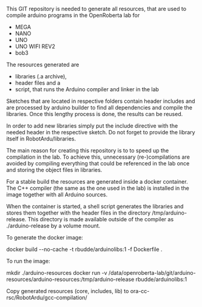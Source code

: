 This GIT repository is needed to generate all resources, that are used to compile arduino programs in the OpenRoberta lab for

- MEGA
- NANO
- UNO
- UNO WIFI REV2
- bob3

The resources generated are

- libraries (.a archive),
- header files and a
- script, that runs the Arduino compiler and linker in the lab

Sketches that are located in respective folders contain header includes and are processed by arduino builder to
find all dependencies and compile the libraries. Once this lengthy process is done, the results can be reused.

In order to add new libraries simply put the include directive with the needed header in the respective sketch.
Do not forget to provide the library itself in RobotArdu/libraries.

The main reason for creating this repository is to to speed up the compilation in the lab. To achieve this,
unnecessary (re-)compilations are avoided by compiling everything that could be referenced in the lab once and
storing the object files in libraries.

For a stable build the resources are generated inside a docker container. The C++ compiler (the same as the one used
in the lab) is installed in the image together with all Arduino sources.

When the container is started, a shell script generates the libraries and stores them together with the header files
in the directory /tmp/arduino-release. This directory is made available outside of the compiler as ./arduino-release
by a volume mount.

To generate the docker image:

docker build --no-cache -t rbudde/arduinolibs:1 -f Dockerfile .

To run the image:

mkdir ./arduino-resources
docker run -v /data/openroberta-lab/git/arduino-resources/arduino-resources:/tmp/arduino-release rbudde/arduinolibs:1

Copy generated resources (core, includes, lib) to ora-cc-rsc/RobotArdu/gcc-compilation/
